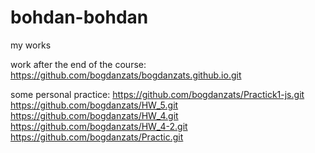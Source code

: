 # bohdan-bohdan
my works

work after the end of the course: https://github.com/bogdanzats/bogdanzats.github.io.git

some personal practice:
  https://github.com/bogdanzats/Practick1-js.git
  https://github.com/bogdanzats/HW_5.git
  https://github.com/bogdanzats/HW_4.git
  https://github.com/bogdanzats/HW_4-2.git
  https://github.com/bogdanzats/Practic.git
